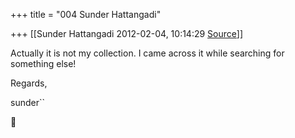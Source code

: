 +++
title = "004 Sunder Hattangadi"

+++
[[Sunder Hattangadi	2012-02-04, 10:14:29 [Source](https://groups.google.com/g/samskrita/c/L9l7Tww6fXQ)]]



Actually it is not my collection. I came across it while searching for something else!



Regards,



sunder``



